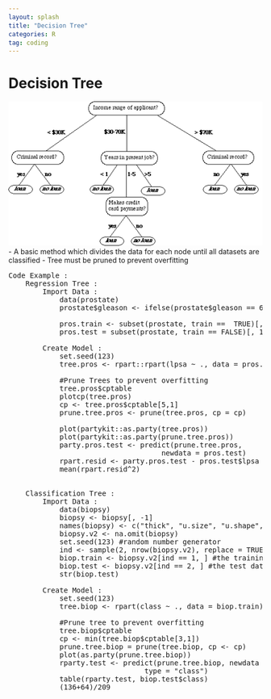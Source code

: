 ```yaml
---
layout: splash
title: "Decision Tree"
categories: R
tag: coding
---
```

# Decision Tree
<img src="\assets\images\DecisionTree\Diagram.png" alt="Alt text">
 - A basic method which divides the data for each node until all datasets are classified
 - Tree must be pruned to prevent overfitting


<pre>
Code Example : 
    Regression Tree : 
        Import Data :     
            data(prostate)
            prostate$gleason <- ifelse(prostate$gleason == 6, 0, 1)

            pros.train <- subset(prostate, train ==  TRUE)[, 1:9]
            pros.test = subset(prostate, train == FALSE)[, 1:9]

        Create Model : 
            set.seed(123)
            tree.pros <- rpart::rpart(lpsa ~ ., data = pros.train)
            
            #Prune Trees to prevent overfitting
            tree.pros$cptable
            plotcp(tree.pros)
            cp <- tree.pros$cptable[5,1]
            prune.tree.pros <- prune(tree.pros, cp = cp)

            plot(partykit::as.party(tree.pros))
            plot(partykit::as.party(prune.tree.pros))
            party.pros.test <- predict(prune.tree.pros, 
                                    newdata = pros.test)
            rpart.resid <- party.pros.test - pros.test$lpsa #calculate residual
            mean(rpart.resid^2)  


    Classification Tree : 
        Import Data : 
            data(biopsy)
            biopsy <- biopsy[, -1]
            names(biopsy) <- c("thick", "u.size", "u.shape", "adhsn", "s.size", "nucl", "chrom", "n.nuc", "mit", "class")
            biopsy.v2 <- na.omit(biopsy)
            set.seed(123) #random number generator
            ind <- sample(2, nrow(biopsy.v2), replace = TRUE, prob = c(0.7, 0.3))
            biop.train <- biopsy.v2[ind == 1, ] #the training data set
            biop.test <- biopsy.v2[ind == 2, ] #the test data set
            str(biop.test)

        Create Model : 
            set.seed(123)
            tree.biop <- rpart(class ~ ., data = biop.train)
            
            #Prune tree to prevent overfitting
            tree.biop$cptable
            cp <- min(tree.biop$cptable[3,1])
            prune.tree.biop = prune(tree.biop, cp <- cp)
            plot(as.party(prune.tree.biop))
            rparty.test <- predict(prune.tree.biop, newdata = biop.test,
                                type = "class")
            table(rparty.test, biop.test$class)
            (136+64)/209



</pre>